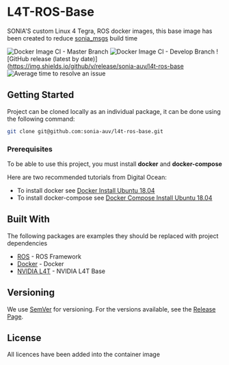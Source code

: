# L4T-ROS-Base

SONIA'S custom Linux 4 Tegra, ROS docker images, this base image has been created to reduce [sonia_msgs](https://github.com/sonia-auv/sonia_msgs) build time

![Docker Image CI - Master Branch](https://github.com/sonia-auv/l4t-ros-base/workflows/Docker%20Image%20CI%20-%20Master%20Branch/badge.svg)
![Docker Image CI - Develop Branch](https://github.com/sonia-auv/l4t-ros-base/workflows/Docker%20Image%20CI%20-%20Develop%20Branch/badge.svg?branch=develop)
![GitHub release (latest by date)](https://img.shields.io/github/v/release/sonia-auv/l4t-ros-base
![Average time to resolve an issue](https://isitmaintained.com/badge/resolution/sonia-auv/l4t-ros-base.svg)


## Getting Started


Project can be cloned locally as an individual package, it can be done using the following command:

```bash
git clone git@github.com:sonia-auv/l4t-ros-base.git
```

### Prerequisites

To be able to use this project, you must install **docker** and **docker-compose**

Here are two recommended tutorials from Digital Ocean:

* To install docker see [Docker Install Ubuntu 18.04](https://www.digitalocean.com/community/tutorials/how-to-install-and-use-docker-on-ubuntu-18-04)
* To install docker-compose see [Docker Compose Install Ubuntu 18.04](https://www.digitalocean.com/community/tutorials/how-to-install-docker-compose-on-ubuntu-18-04)


## Built With

The following packages are examples they should be replaced with project dependencies

* [ROS](http://wiki.ros.org/) - ROS Framework
* [Docker](https://docs.docker.com/) - Docker
* [NVIDIA L4T](https://ngc.nvidia.com/catalog/containers/nvidia:l4t-base) - NVIDIA L4T Base

## Versioning

We use [SemVer](http://semver.org/) for versioning. For the versions available, see the [Release Page](https://github.com/sonia-auv/sonia_msgs/releases).

## License

All licences have been added into the container image 
